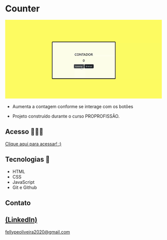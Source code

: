 # Counter

 ![preview](./.github/preview.gif)
 
 - Aumenta a contagem conforme se interage com os botões

 - Projeto construído durante o curso PROPROFISSÃO.

## Acesso 👨🏻‍💻
 [Clique aqui para acessar! :)]()

## Tecnologias 👾
- HTML
- CSS
- JavaScript
- Git e Github

## Contato
[(LinkedIn)](https://www.linkedin.com/in/fellype-oliveira-920699230/)
-----
fellypeoliveira2020@gmail.com